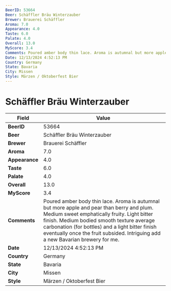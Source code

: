 ```yaml
---
BeerID: 53664
Beer: Schäffler Bräu Winterzauber
Brewer: Brauerei Schäffler
Aroma: 7.0
Appearance: 4.0
Taste: 6.0
Palate: 4.0
Overall: 13.0
MyScore: 3.4
Comments: Poured amber body thin lace. Aroma is autumnal but more apple and pear than berry and plum. Medium sweet emphatically fruity.  Light bitter finish. Medium bodied smooth texture average carbonation (for bottles) and a light bitter finish eventually once the fruit subsided.  Intriguing add a new Bavarian brewery for me.
Date: 12/13/2024 4:52:13 PM
Country: Germany
State: Bavaria
City: Missen
Style: Märzen / Oktoberfest Bier
---
```


# Schäffler Bräu Winterzauber

| Field         | Value |
|---------------|-------|
| **BeerID** | 53664 |
| **Beer** | Schäffler Bräu Winterzauber |
| **Brewer** | Brauerei Schäffler |
| **Aroma** | 7.0 |
| **Appearance** | 4.0 |
| **Taste** | 6.0 |
| **Palate** | 4.0 |
| **Overall** | 13.0 |
| **MyScore** | 3.4 |
| **Comments** | Poured amber body thin lace. Aroma is autumnal but more apple and pear than berry and plum. Medium sweet emphatically fruity.  Light bitter finish. Medium bodied smooth texture average carbonation (for bottles) and a light bitter finish eventually once the fruit subsided.  Intriguing add a new Bavarian brewery for me. |
| **Date** | 12/13/2024 4:52:13 PM |
| **Country** | Germany |
| **State** | Bavaria |
| **City** | Missen |
| **Style** | Märzen / Oktoberfest Bier |
